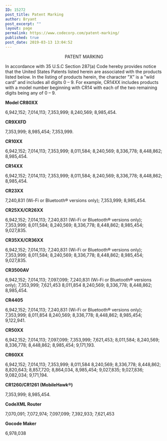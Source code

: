 ```yaml
---
ID: 15272
post_title: Patent Marking
author: Bryant
post_excerpt: ""
layout: page
permalink: https://www.codecorp.com/patent-marking/
published: true
post_date: 2019-03-13 13:04:52
---
```


<p style="text-align: center;">PATENT MARKING</p>

<p style="font-weight: 400;">In accordance with 35 U.S.C Section 287(a) Code hereby provides notice that the United States Patents listed herein are associated with the products listed below. In the listing of products herein, the character "X” is a "wild card” and includes all digits 0 – 9. For example, CR14XX includes products with a model number beginning with CR14 with each of the two remaining digits being any of 0 – 9.</p>
<p style="font-weight: 400;"><b>Model CR80XX</b></p>
<p style="font-weight: 400;">6,942,152; 7,014,113; 7,353,999; 8,240,569; 8,985,454.</p>
<p style="font-weight: 400;"><b>CR9XXFD</b></p>
<p style="font-weight: 400;">7,353,999; 8,985,454; 7,353,999.</p>
<p style="font-weight: 400;"><b>CR10XX</b></p>
<p style="font-weight: 400;">6,942,152; 7,014,113; 7,353,999; 8,011,584; 8,240,569; 8,336,778; 8,448,862; 8,985,454.</p>
<p style="font-weight: 400;"><b>CR14XX</b></p>
<p style="font-weight: 400;">6,942,152; 7,014,113; 7,353,999; 8,011,584; 8,240,569; 8,336,778; 8,448,862; 8,985,454.</p>
<p style="font-weight: 400;"><b>CR23XX</b></p>
<p style="font-weight: 400;">7,240,831 (Wi-Fi or Bluetooth® versions only); 7,353,999; 8,985,454.</p>
<p style="font-weight: 400;"><b>CR25XX/CR26XX</b></p>
<p style="font-weight: 400;">6,942,152; 7,014,113; 7,240,831 (Wi-Fi or Bluetooth® versions only); 7,353,999; 8,011,584; 8,240,569; 8,336,778; 8,448,862; 8,985,454; 9,027,835.</p>
<p style="font-weight: 400;"><b>CR35XX/CR36XX</b></p>
<p style="font-weight: 400;">6,942,152; 7,014,113; 7,240,831 (Wi-Fi or Bluetooth® versions only); 7,353,999; 8,011,584; 8,240,569; 8,336,778; 8,448,862; 8,985,454; 9,027,835.</p>
<p style="font-weight: 400;"><b>CR3500AV</b></p>
<p style="font-weight: 400;">6,942,152; 7,014,113; 7,097,099; 7,240,831 (Wi-Fi or Bluetooth® versions only); 7,353,999; 7,621,453 8,011,854 8,240,569; 8,336,778; 8,448,862; 8,985,454.</p>
<p style="font-weight: 400;"><b>CR4405</b></p>
<p style="font-weight: 400;">6,942,152; 7,014,113; 7,240,831 (Wi-Fi or Bluetooth® versions only); 7,353,999; 8,011,854 8,240,569; 8,336,778; 8,448,862; 8,985,454; 9,122,941.</p>
<p style="font-weight: 400;"><b>CR50XX</b></p>
<p style="font-weight: 400;">6,942,152; 7,014,113; 7,097,099; 7,353,999; 7,621,453; 8,011,584; 8,240,569; 8,336,778; 8,448,862; 8,985,454; 9,171,193.</p>
<p style="font-weight: 400;"><b>CR60XX</b></p>
<p style="font-weight: 400;">6,942,152; 7,014,113; 7,353,999; 8,011,584 8,240,569; 8,336,778; 8,448,862; 8,820,643; 8,857,720; 8,864,034, 8,985,454; 9,027,835; 9,027,836; 9,082,034; 9,171,194.</p>
<p style="font-weight: 400;"><b>CR1260/CR1261 (MobileHawk®)</b></p>
<p style="font-weight: 400;">7,353,999; 8,985,454.</p>
<p style="font-weight: 400;"><b>CodeXML Router</b></p>
<p style="font-weight: 400;">7,070,091; 7,072,974; 7,097,099; 7,392,933; 7,621,453</p>
<p style="font-weight: 400;"><b>Gocode Maker</b></p>
<p style="font-weight: 400;">6,978,038</p>
